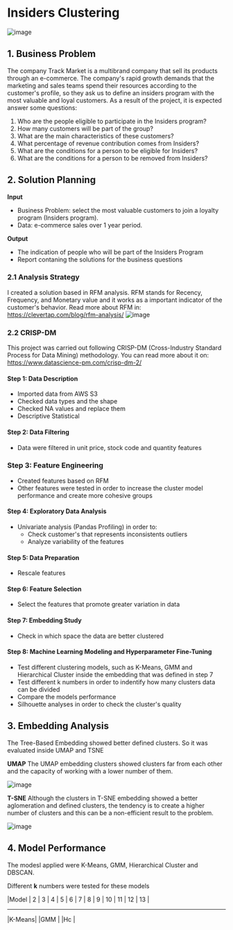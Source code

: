 # **Insiders Clustering**
![image](https://user-images.githubusercontent.com/110054775/198704149-2ac2bdde-da42-40ef-a440-8bd1974cba4b.png)

## 1. Business Problem
The company Track Market is a multibrand company that sell its products through an e-commerce. The company's rapid growth demands that the marketing and sales teams spend their resources according to the customer's profile, so they ask us to define an insiders program with the most valuable and loyal customers. 
As a result of the project, it is expected answer some questions:

1. Who are the people eligible to participate in the Insiders program?
2. How many customers will be part of the group?
3. What are the main characteristics of these customers?
4. What percentage of revenue contribution comes from Insiders?
5. What are the conditions for a person to be eligible for Insiders?
6. What are the conditions for a person to be removed from Insiders?

## 2. Solution Planning

**Input**
- Business Problem: select the most valuable customers to join a loyalty program (Insiders program).
- Data: e-commerce sales over 1 year period.

**Output**
- The indication of people who will be part of the Insiders Program
- Report contaning the solutions for the business questions

### 2.1 Analysis Strategy

I created a solution based in RFM analysis. RFM stands for Recency, Frequency, and Monetary value and it works as a important indicator of the customer's behavior.
Read more about RFM in: https://clevertap.com/blog/rfm-analysis/
![image](https://user-images.githubusercontent.com/110054775/198715485-31e162f5-9b03-40eb-9c88-11bc0770e61a.png)

### 2.2 CRISP-DM
This project was carried out following CRISP-DM (Cross-Industry Standard Process for Data Mining) methodology. You can read more about it on: https://www.datascience-pm.com/crisp-dm-2/

#### Step 1: Data Description
- Imported data from AWS S3
- Checked data types and the shape
- Checked NA values and replace them
- Descriptive Statistical

#### Step 2: Data Filtering
- Data were filtered in unit price, stock code and quantity features

### Step 3: Feature Engineering
- Created features based on RFM
- Other features were tested in order to increase the cluster model performance and create more cohesive groups

#### Step 4: Exploratory Data Analysis
- Univariate analysis (Pandas Profiling) in order to:
  - Check customer's that represents inconsistents outliers
  - Analyze variability of the features

#### Step 5: Data Preparation
- Rescale features

#### Step 6: Feature Selection
- Select the features that promote greater variation in data

#### Step 7: Embedding Study
- Check in which space the data are better clustered

#### Step 8: Machine Learning Modeling and Hyperparameter Fine-Tuning
- Test different clustering models, such as K-Means, GMM and Hierarchical Cluster inside the embedding that was defined in step 7
- Test different k numbers in order to indentify how many clusters data can be divided
- Compare the models performance
- Silhouette analyses in order to check the cluster's quality

## 3. Embedding Analysis

The Tree-Based Embedding showed better defined clusters. So it was evaluated inside UMAP and TSNE

**UMAP**
The UMAP embedding clusters showed clusters far from each other and the capacity of working with a lower number of them.

![image](https://user-images.githubusercontent.com/110054775/198726318-fb737f38-7ce7-4b54-bfa8-7d30cf9537a5.png)

**T-SNE**
Although the clusters in T-SNE embedding showed a better aglomeration and defined clusters, the tendency is to create a higher number of clusters and this can be a non-efficient result to the problem.

![image](https://user-images.githubusercontent.com/110054775/198726873-20b1f96b-9a9a-4f1b-9f2a-3727b74619e7.png)

## 4. Model Performance

The modesl applied were K-Means, GMM, Hierarchical Cluster and DBSCAN. 

Different **k** numbers were tested for these models

|Model  |  2  |  3  |  4  |  5  |  6  |  7  |  8  |  9  |  10  |  11  |  12  |  13  |
_____________________________________________________________________________________
|K-Means|
|GMM    |
|Hc     |


